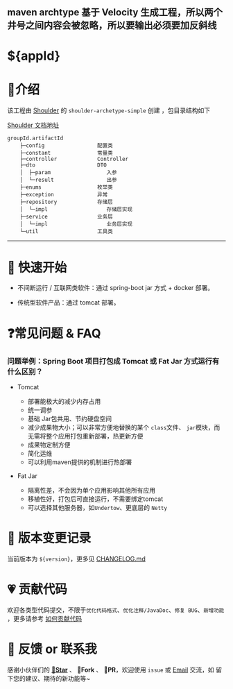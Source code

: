 ## maven archtype 基于 Velocity 生成工程，所以两个井号之间内容会被忽略，所以要输出必须要加反斜线
# ${appId}

# 📖介绍
该工程由 [Shoulder](https://github.com/ChinaLym/shoulder-framework) 的 `shoulder-archetype-simple` 创建 ，包目录结构如下

[Shoulder 文档地址](https://shoulder.itlym.cn/shoulder.html)

```
groupId.artifactId
    ├─config                 配置类
    ├─constant               常量类
    ├─controller             Controller
    ├─dto                    DTO
    │  ├─param                  入参
    │  └─result                 出参
    ├─enums                  枚举类
    ├─exception              异常
    ├─repository             存储层
    │  └─impl                   存储层实现
    ├─service                业务层
    │  └─impl                   业务层实现
    └─util                   工具类
```

---

# 🚀 快速开始

* 不间断运行 / 互联网类软件：通过 spring-boot jar 方式 + docker 部署。

* 传统型软件产品：通过 tomcat 部署。

# ❓常见问题 & FAQ

### 问题举例：Spring Boot 项目打包成 Tomcat 或 Fat Jar 方式运行有什么区别？

* Tomcat
    * 部署能极大的减少内存占用
    * 统一调参
    * 基础 Jar包共用、节约硬盘空间
    * 减少成果物大小；可以非常方便地替换的某个 `class`文件、 `jar`模块，而无需将整个应用打包重新部署，热更新方便
    * 成果物定制方便
    * 简化运维
    * 可以利用maven提供的机制进行热部署

* Fat Jar
    * 隔离性差，不会因为单个应用影响其他所有应用
    * 移植性好，打包后可直接运行，不需要绑定tomcat
    * 可以选择其他服务器，如`Undertow`、更底层的 `Netty`

# 📒 版本变更记录

当前版本为 `${version}`，更多见 [CHANGELOG.md](CHANGELOG.md)

# 💗 贡献代码

欢迎各类型代码提交，不限于`优化代码格式`、`优化注释/JavaDoc`、`修复 BUG`、`新增功能`
，更多请参考 [如何贡献代码](CONTRIBUTING.MD)

# 📩 反馈 or 联系我

感谢小伙伴们的 **[🌟Star](https://gitee.com/ChinaLym/shoulder-framework/star)** 、 **🍴Fork** 、 **🏁PR**，欢迎使用 `issue`
或 [Email](mailto:yourEmail@yourEmail.com) 交流，如 留下您的建议、期待的新功能等~

